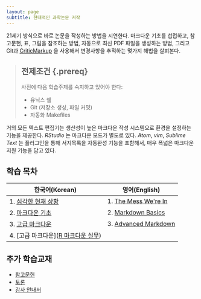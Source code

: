 ```yaml
---
layout: page
subtitle: 현대적인 과학논문 저작
---
```


21세기 방식으로 바로 논문을 작성하는 방법을 시연한다.
마크다운 기초를 섭렵하고, 참고문헌, 표, 그림을 참조하는 방법, 자동으로 최신 PDF 파일을 생성하는 방법,
그리고 Git과 [CriticMarkup][cm] 을 사용해서 변경사항을 추적하는 몇가지 해법을 살펴본다.

> ## 전제조건 {.prereq}
>
> 사전에 다음 학습주제를 숙지하고 있어야 한다:
>
> *   유닉스 쉘
> *   Git (저장소 생성, 파일 커밋)
> *   자동화 Makefiles


거의 모든 텍스트 편집기는 생산성이 높은 마크다운 작성 시스템으로 환경을 설정하는 기능을 제공한다.
*RStudio* 는 마크다운 모드가 별도로 있다. 
*Atom*, *vim*, *Sublime Text* 는 플러그인을 통해 서지목록을 자동완성 기능을 포함해서,
매우 폭넓은 마크다운 지원 기능을 담고 있다.

## 학습 목차

|   한국어(Korean)      |    영어(English)            |
|--------------------------------|-----------------------------------|
| 1. [심각한 현재 상황](01-mess-kr.html)     | 1. [The Mess We're In](01-mess.html) |
| 2. [마크다운 기초](02-markdown-kr.html) | 2. [Markdown Basics](02-markdown.html) |
| 3. [고급 마크다운](03-advanced-kr.html) | 3. [Advanced Markdown](03-advanced.html) |
| 4. [고급 마크다운]([R 마크다운 실무](https://statkclee.github.io/ds-authoring/rmarkdown-in-production.html)) |  |


## 추가 학습교재       

*   [참고문헌](reference.html)
*   [토론](discussion.html)
*   [강사 안내서](instructors.html)

[cm]: http://criticmarkup.com/

